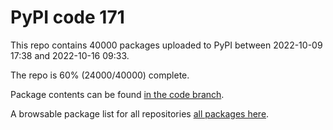 # PyPI code 171

This repo contains 40000 packages uploaded to PyPI between 
2022-10-09 17:38 and 2022-10-16 09:33.

The repo is 60% (24000/40000) complete.

Package contents can be found [in the code branch](https://github.com/pypi-data/pypi-mirror-171/tree/code/packages).

A browsable package list for all repositories [all packages here](https://pypi-data.github.io/website/repositories/pypi-mirror-171).


